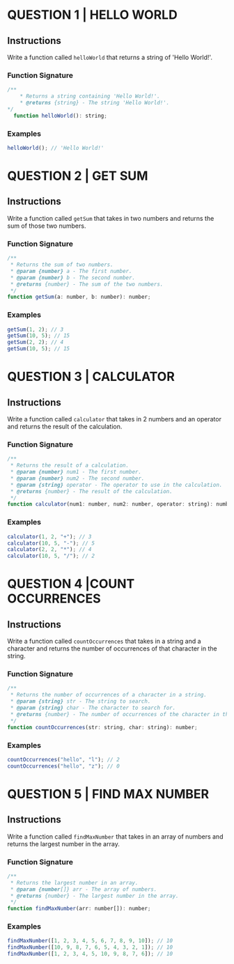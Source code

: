 # QUESTION 1 | HELLO WORLD

## Instructions

Write a function called `helloWorld` that returns a string of 'Hello World!'.

### Function Signature

```js
/**
    * Returns a string containing 'Hello World!'.
    * @returns {string} - The string 'Hello World!'.
*/
  function helloWorld(): string;
```

### Examples

```js
helloWorld(); // 'Hello World!'
```

# QUESTION 2 | GET SUM

## Instructions

Write a function called `getSum` that takes in two numbers and returns the sum of those two numbers.

### Function Signature

```js
/**
 * Returns the sum of two numbers.
 * @param {number} a - The first number.
 * @param {number} b - The second number.
 * @returns {number} - The sum of the two numbers.
 */
function getSum(a: number, b: number): number;
```

### Examples

```js
getSum(1, 2); // 3
getSum(10, 5); // 15
getSum(2, 2); // 4
getSum(10, 5); // 15
```

# QUESTION 3 | CALCULATOR

## Instructions

Write a function called `calculator` that takes in 2 numbers and an operator and returns the result of the calculation.

### Function Signature

```js
/**
 * Returns the result of a calculation.
 * @param {number} num1 - The first number.
 * @param {number} num2 - The second number.
 * @param {string} operator - The operator to use in the calculation.
 * @returns {number} - The result of the calculation.
 */
function calculator(num1: number, num2: number, operator: string): number;
```

### Examples

```js
calculator(1, 2, "+"); // 3
calculator(10, 5, "-"); // 5
calculator(2, 2, "*"); // 4
calculator(10, 5, "/"); // 2
```

# QUESTION 4 |COUNT OCCURRENCES

## Instructions

Write a function called `countOccurrences` that takes in a string and a character and returns the number of occurrences of that character in the string.

### Function Signature

```js
/**
 * Returns the number of occurrences of a character in a string.
 * @param {string} str - The string to search.
 * @param {string} char - The character to search for.
 * @returns {number} - The number of occurrences of the character in the string.
 */
function countOccurrences(str: string, char: string): number;
```

### Examples

```js
countOccurrences("hello", "l"); // 2
countOccurrences("hello", "z"); // 0
```

# QUESTION 5 | FIND MAX NUMBER

## Instructions

Write a function called `findMaxNumber` that takes in an array of numbers and returns the largest number in the array.

### Function Signature

```js
/**
 * Returns the largest number in an array.
 * @param {number[]} arr - The array of numbers.
 * @returns {number} - The largest number in the array.
 */
function findMaxNumber(arr: number[]): number;
```

### Examples

```js
findMaxNumber([1, 2, 3, 4, 5, 6, 7, 8, 9, 10]); // 10
findMaxNumber([10, 9, 8, 7, 6, 5, 4, 3, 2, 1]); // 10
findMaxNumber([1, 2, 3, 4, 5, 10, 9, 8, 7, 6]); // 10
```

